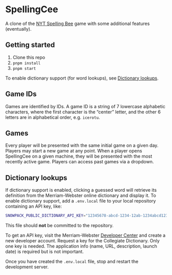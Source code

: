 # SpellingCee

A clone of the [NYT Spelling Bee](https://www.nytimes.com/puzzles/spelling-bee)
game with some additional features (eventually).

## Getting started

1. Clone this repo
2. `pnpm install`
3. `pnpm start`

To enable dictionary support (for word lookups), see [Dictionary lookups](#dictionary-lookups).

## Game IDs

Games are identified by IDs. A game ID is a string of 7 lowercase alphabetic characters, where the first character is the “center” letter, and the other 6 letters are in alphabetical order, e.g. `icerotu`.

## Games

Every player will be presented with the same initial game on a given day. Players may start a new game at any point. When a player opens SpellingCee on a given machine, they will be presented with the most recently active game. Players can access past games via a dropdown.

## Dictionary lookups

If dictionary support is enabled, clicking a guessed word will retrieve its definition from the Merriam-Webster online dictionary and display it. To enable dictionary support, add a `.env.local` file to your local repository containing an API key, like:

```sh
SNOWPACK_PUBLIC_DICTIONARY_API_KEY="12345678-abcd-1234-12ab-1234abcd1234"
```

This file should **not** be committed to the repository.

To get an API key, visit the Merriam-Webster [Developer Center](https://dictionaryapi.com/register/index) and create a new developer account. Request a key for the Collegiate Dictionary. Only one key is needed. The application info (name, URL, description, launch date) is required but is not important.

Once you have created the `.env.local` file, stop and restart the development server.
